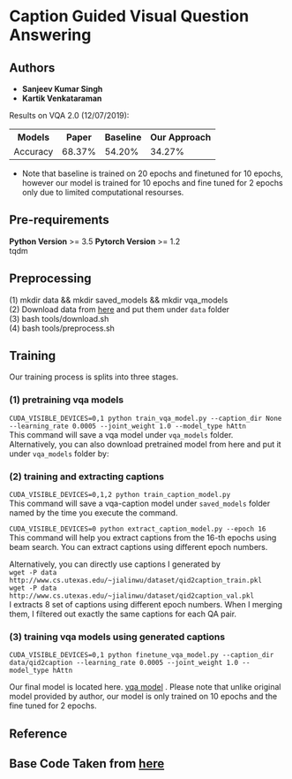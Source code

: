 # Caption Guided Visual Question Answering

## Authors
* **Sanjeev Kumar Singh**
* **Kartik Venkataraman**

Results on VQA 2.0 (12/07/2019):


<table class="tg">
  <tr>
    <th class="tg-0pky">Models</th>
    <th class="tg-0pky">Paper</th>
    <th class="tg-0pky">Baseline</th>
    <th class="tg-0pky">Our Approach</th>
  </tr>
  <tr>
    <td class="tg-0lax">Accuracy</td>
    <td class="tg-0lax">68.37%</td>
    <td class="tg-0lax">54.20%</td>
    <td class="tg-0lax">34.27%</td>
  </tr>
</table>

* Note that baseline is trained on 20 epochs and finetuned for 10 epochs, however our model is trained for 10 epochs and fine tuned for 2 epochs only due to limited computational resourses.
## Pre-requirements
**Python Version** >= 3.5
**Pytorch Version** >= 1.2 <br>
tqdm <br>

## Preprocessing
(1) mkdir data && mkdir saved_models && mkdir vqa_models <br>
(2) Download data from [here](https://drive.google.com/drive/folders/1IXTsTudZtYLqmKzsXxIZbXfCnys_Izxr?usp=sharing) and put them under ``data`` folder <br>
(3) bash tools/download.sh <br>
(4) bash tools/preprocess.sh <br>

## Training
Our training process is splits into three stages. <br>
### (1) pretraining vqa models 
``CUDA_VISIBLE_DEVICES=0,1 python train_vqa_model.py --caption_dir None --learning_rate 0.0005 --joint_weight 1.0 --model_type hAttn`` <br>
This command will save a vqa model under ``vqa_models`` folder. <br>
Alternatively, you can also download pretrained model from here and put it under ``vqa_models`` folder by: <br>

### (2) training and extracting captions 
``CUDA_VISIBLE_DEVICES=0,1,2 python train_caption_model.py`` <br>
This command will save a vqa-caption model under ``saved_models`` folder named by the time you execute the command.

``CUDA_VISIBLE_DEVICES=0 python extract_caption_model.py --epoch 16`` <br>
This command will help you extract captions from the 16-th epochs using beam search. You can extract captions using different epoch numbers. <br>

Alternatively, you can directly use captions I generated by <br>
``wget -P data http://www.cs.utexas.edu/~jialinwu/dataset/qid2caption_train.pkl`` <br>
``wget -P data http://www.cs.utexas.edu/~jialinwu/dataset/qid2caption_val.pkl`` <br>
I extracts 8 set of captions using different epoch numbers. When I merging them, I filtered out exactly the same captions for each QA pair.

### (3) training vqa models using generated captions 
``CUDA_VISIBLE_DEVICES=0,1 python finetune_vqa_model.py --caption_dir data/qid2caption --learning_rate 0.0005 --joint_weight 1.0 --model_type hAttn`` <br>

Our final model is located here. [vqa model](https://drive.google.com/file/d/1oU5SHcv-R_HMFZDFfkAErTrQO1Z1FWGc/view?usp=sharing) . Please note that unlike original model provided by author, our model is only trained on 10 epochs and the fine tuned for 2 epochs.

## Reference
## Base Code Taken from [here](https://github.com/jialinwu17/generate_captions_for_vqa)
